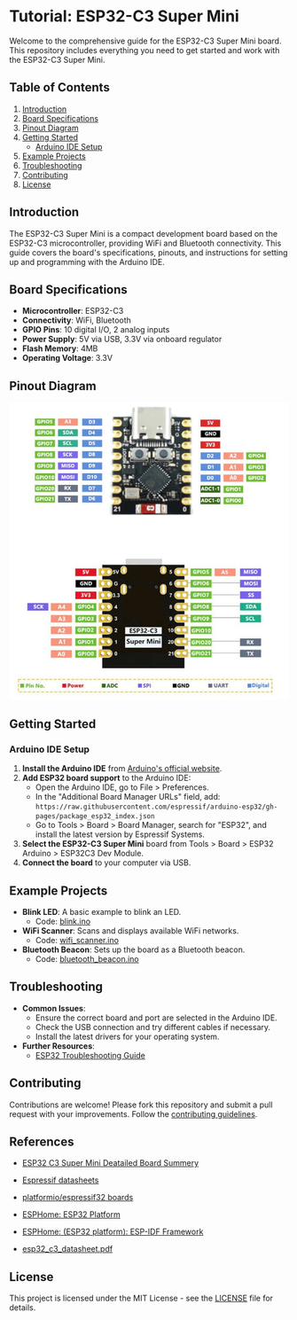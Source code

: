 # Tutorial: ESP32-C3 Super Mini

Welcome to the comprehensive guide for the ESP32-C3 Super Mini board. This repository includes everything you need to get started and work with the ESP32-C3 Super Mini.

## Table of Contents
1. [Introduction](#introduction)
2. [Board Specifications](#board-specifications)
3. [Pinout Diagram](#pinout-diagram)
4. [Getting Started](#getting-started)
   - [Arduino IDE Setup](#arduino-ide-setup)
5. [Example Projects](#example-projects)
6. [Troubleshooting](#troubleshooting)
7. [Contributing](#contributing)
8. [License](#license)

## Introduction
The ESP32-C3 Super Mini is a compact development board based on the ESP32-C3 microcontroller, providing WiFi and Bluetooth connectivity. This guide covers the board's specifications, pinouts, and instructions for setting up and programming with the Arduino IDE.

## Board Specifications
- **Microcontroller**: ESP32-C3
- **Connectivity**: WiFi, Bluetooth
- **GPIO Pins**: 10 digital I/O, 2 analog inputs
- **Power Supply**: 5V via USB, 3.3V via onboard regulator
- **Flash Memory**: 4MB
- **Operating Voltage**: 3.3V

## Pinout Diagram
![Pinout Diagram Top](/images/esp32_c3_supermini_pinout_top.jpg)
![Pinout Diagram Bottom](/images/esp32_c3_supermini_pinout_bot.jpg)

## Getting Started

### Arduino IDE Setup
1. **Install the Arduino IDE** from [Arduino's official website](https://www.arduino.cc/en/software).
2. **Add ESP32 board support** to the Arduino IDE:
   - Open the Arduino IDE, go to File > Preferences.
   - In the "Additional Board Manager URLs" field, add: `https://raw.githubusercontent.com/espressif/arduino-esp32/gh-pages/package_esp32_index.json`
   - Go to Tools > Board > Board Manager, search for "ESP32", and install the latest version by Espressif Systems.
3. **Select the ESP32-C3 Super Mini** board from Tools > Board > ESP32 Arduino > ESP32C3 Dev Module.
4. **Connect the board** to your computer via USB.

## Example Projects
- **Blink LED**: A basic example to blink an LED.
  - Code: [blink.ino](examples/blink/blink.ino)
- **WiFi Scanner**: Scans and displays available WiFi networks.
  - Code: [wifi_scanner.ino](examples/wifi_scanner/wifi_scanner.ino)
- **Bluetooth Beacon**: Sets up the board as a Bluetooth beacon.
  - Code: [bluetooth_beacon.ino](examples/bluetooth_beacon/bluetooth_beacon.ino)

## Troubleshooting
- **Common Issues**:
  - Ensure the correct board and port are selected in the Arduino IDE.
  - Check the USB connection and try different cables if necessary.
  - Install the latest drivers for your operating system.
- **Further Resources**:
  - [ESP32 Troubleshooting Guide](https://docs.espressif.com/projects/esp-idf/en/latest/esp32/troubleshooting.html)

## Contributing
Contributions are welcome! Please fork this repository and submit a pull request with your improvements. Follow the [contributing guidelines](CONTRIBUTING.md).

## References

- [ESP32 C3 Super Mini Deatailed Board Summery](https://www.sudo.is/docs/esphome/boards/esp32c3supermini/#enter-bootloader-mode-to-program-over-usb)

- [Espressif datasheets](https://www.espressif.com/en/support/documents/technical-documents)

- [platformio/espressif32 boards](https://registry.platformio.org/platforms/platformio/espressif32/boards)

- [ESPHome: ESP32 Platform](https://esphome.io/components/esp32)

- [ESPHome: (ESP32 platform): ESP-IDF Framework](https://esphome.io/components/esp32.html#esp-idf-framework)

- [esp32_c3_datasheet.pdf](https://www.sudo.is/docs/esphome/boards/esp32c3/esp32_c3_datasheet.pdf)



## License
This project is licensed under the MIT License - see the [LICENSE](LICENSE) file for details.


